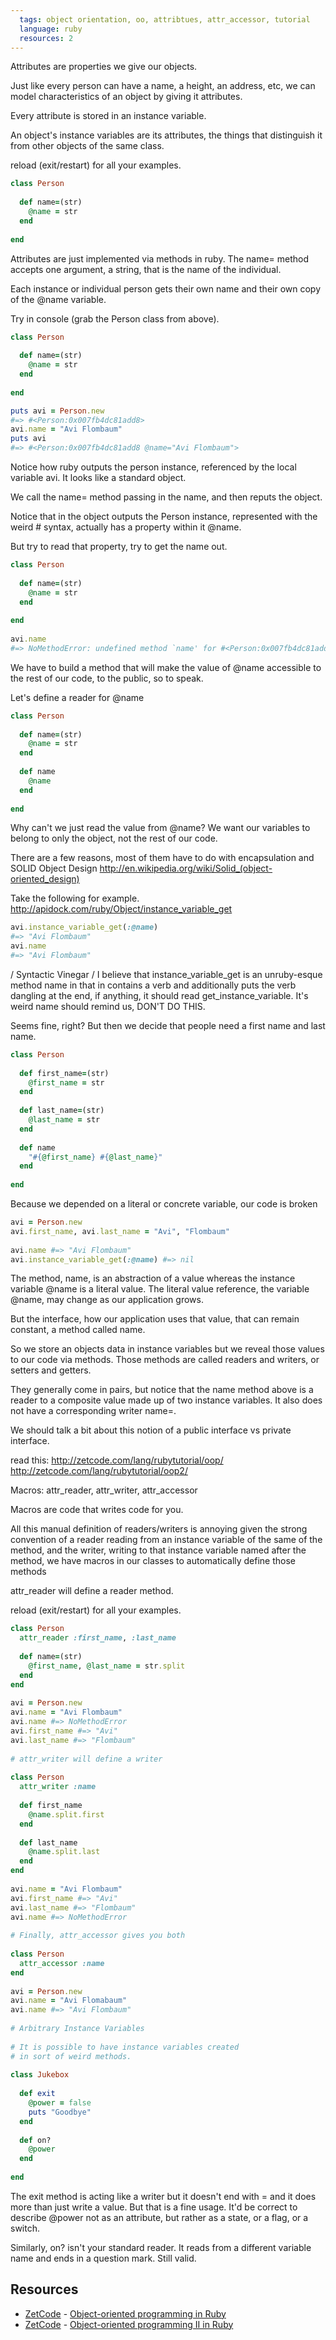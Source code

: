```yaml
---
  tags: object orientation, oo, attribtues, attr_accessor, tutorial
  language: ruby
  resources: 2
---
```


Attributes are properties we give our objects.
 
Just like every person can have a name,
a height, an address, etc, we can model
characteristics of an object by giving it
attributes.
 
Every attribute is stored in an instance variable.
 
An object's instance variables are its attributes,
the things that distinguish it from other objects
of the same class.
 
reload (exit/restart) for all your examples.

```ruby 
class Person
 
  def name=(str)
    @name = str
  end
 
end
```
 
Attributes are just implemented via methods in ruby.
The name= method accepts one argument, a string,
that is the name of the individual.
 
Each instance or individual person gets their own
name and their own copy of the @name variable.
 
Try in console (grab the Person class from above).
 
```ruby
class Person
 
  def name=(str)
    @name = str
  end
 
end

puts avi = Person.new
#=> #<Person:0x007fb4dc81add8>
avi.name = "Avi Flombaum"
puts avi
#=> #<Person:0x007fb4dc81add8 @name="Avi Flombaum">
```

Notice how ruby outputs the person instance,
referenced by the local variable avi.
It looks like a standard object.
 
We call the name= method passing in the name,
and then reputs the object.
 
Notice that in the object outputs the Person
instance, represented with the weird #<Object>
syntax, actually has a property within it
@name.
 
But try to read that property, try to get
the name out.
 
```ruby
class Person
 
  def name=(str)
    @name = str
  end
 
end
 
avi.name
#=> NoMethodError: undefined method `name' for #<Person:0x007fb4dc81add8 @name="Avi Flombaum">
```

We have to build a method that will make the value
of @name accessible to the rest of our code,
to the public, so to speak.
 
Let's define a reader for @name
 

```ruby
class Person
 
  def name=(str)
    @name = str
  end
 
  def name
    @name
  end
 
end
```

Why can't we just read the
value from @name? We want our variables to belong
to only the object, not the rest of our code.
 
There are a few reasons, most of them have to do
with encapsulation and SOLID Object Design
http://en.wikipedia.org/wiki/Solid_(object-oriented_design)
 
Take the following for example.
http://apidock.com/ruby/Object/instance_variable_get

```ruby
avi.instance_variable_get(:@name)
#=> "Avi Flombaum"
avi.name
#=> "Avi Flombaum"
```

/ Syntactic Vinegar /
I believe that instance_variable_get is an
unruby-esque method name in that in contains
a verb and additionally puts the verb
dangling at the end, if anything, it should
read get_instance_variable. It's weird name
should remind us, DON'T DO THIS.
 
Seems fine, right?
But then we decide that people need a first name
and last name.
 
```ruby
class Person
 
  def first_name=(str)
    @first_name = str
  end
 
  def last_name=(str)
    @last_name = str
  end
 
  def name
    "#{@first_name} #{@last_name}"
  end
 
end
```
 
Because we depended on a literal or concrete
variable, our code is broken
 
```ruby
avi = Person.new
avi.first_name, avi.last_name = "Avi", "Flombaum"
 
avi.name #=> "Avi Flombaum"
avi.instance_variable_get(:@name) #=> nil
```

The method, name, is an abstraction of a value
whereas the instance variable @name is a literal
value. The literal value reference, the variable
@name, may change as our application grows.
 
But the interface, how our application uses
that value, that can remain constant, a method
called name.
 
So we store an objects data in instance variables
but we reveal those values to our code
via methods. Those methods are called readers and
writers, or setters and getters.
 
They generally come in pairs, but notice that
the name method above is a reader to a composite
value made up of two instance variables. It
also does not have a corresponding writer
name=.
 
We should talk a bit about this notion of a public
interface vs private interface.
 
read this:
http://zetcode.com/lang/rubytutorial/oop/
http://zetcode.com/lang/rubytutorial/oop2/
 
Macros: attr_reader, attr_writer, attr_accessor
 
Macros are code that writes code for you.
 
All this manual definition of readers/writers
is annoying given the strong convention
of a reader reading from an instance variable
of the same of the method, and the writer, writing
to that instance variable named after the method,
we have macros in our classes to automatically
define those methods
 
attr_reader will define a reader method.
 
reload (exit/restart) for all your examples.
 
```ruby
class Person
  attr_reader :first_name, :last_name
 
  def name=(str)
    @first_name, @last_name = str.split
  end
end
 
avi = Person.new
avi.name = "Avi Flombaum"
avi.name #=> NoMethodError
avi.first_name #=> "Avi"
avi.last_name #=> "Flombaum"
 
# attr_writer will define a writer
 
class Person
  attr_writer :name
 
  def first_name
    @name.split.first
  end
 
  def last_name
    @name.split.last
  end
end
 
avi.name = "Avi Flombaum"
avi.first_name #=> "Avi"
avi.last_name #=> "Flombaum"
avi.name #=> NoMethodError
 
# Finally, attr_accessor gives you both
 
class Person
  attr_accessor :name
end
 
avi = Person.new
avi.name = "Avi Flomabaum"
avi.name #=> "Avi Flombaum"
 
# Arbitrary Instance Variables
 
# It is possible to have instance variables created
# in sort of weird methods.
 
class Jukebox
 
  def exit
    @power = false
    puts "Goodbye"
  end
 
  def on?
    @power
  end
 
end
```

The exit method is acting like a writer
but it doesn't end with =
and it does more than just write a value.
But that is a fine usage. It'd be correct
to describe @power not as an attribute, but rather
as a state, or a flag, or a switch.
 
Similarly, on? isn't your standard reader.
It reads from a different variable name
and ends in a question mark. Still valid.
## Resources
* [ZetCode](http://zetcode.com/) - [Object-oriented programming in Ruby](http://zetcode.com/lang/rubytutorial/oop/) 
* [ZetCode](http://zetcode.com/) - [Object-oriented programming II in Ruby](http://zetcode.com/lang/rubytutorial/oop2/)
